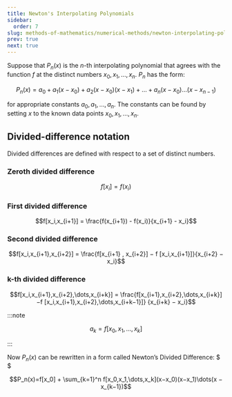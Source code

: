 ```yaml
---
title: Newton's Interpolating Polynomials
sidebar:
  order: 7
slug: methods-of-mathematics/numerical-methods/newton-interpolating-polynomials
prev: true
next: true
---
```


Suppose that $P_n (x)$ is the $n$-th interpolating polynomial that agrees with the function $f$ at
the distinct numbers $x_0, x_1,\dots,x_n$. $P_n$ has the form:

```math
P_n (x) = a_0 + a_1(x − x_0) + a_2(x − x_0)(x − x_1) + \dots + a_n(x − x_0)\dots(x-x_{n-1})
```

for appropriate constants $a_0, a_1,\dots,a_n$. The constants can be found by setting $x$ to the known data points $x_0,x_1,\dots,x_n$.

## Divided-difference notation

Divided differences are defined with respect to a set of distinct numbers.


### Zeroth divided difference

```math
f[x_i] = f (x_i)
```

### First divided difference

```math
f[x_i,x_{i+1}] = \frac{f(x_{i+1}) - f(x_i)}{x_{i+1} - x_i}
```

### Second divided difference

```math
f[x_i,x_{i+1},x_{i+2}] =
\frac{f[x_{i+1} , x_{i+2}] − f [x_i,x_{i+1}]}{x_{i+2} − x_i}
```

### k-th divided difference

```math
f[x_i,x_{i+1},x_{i+2},\dots,x_{i+k}] =
\frac{f[x_{i+1},x_{i+2},\dots,x_{i+k}]−f [x_i,x_{i+1},x_{i+2},\dots,x_{i+k−1}]}
{x_{i+k} − x_i}
```

:::note

```math
a_k = f[x_0,x_1,\dots,x_k]
```

:::

Now $P_n(x)$ can be rewritten in a form called Newton’s Divided Difference: $ $

```math
P_n(x)=f[x_0] +
\sum_{k=1}^n
f[x_0,x_1,\dots,x_k](x−x_0)(x−x_1)\dots(x − x_{k−1})
```
